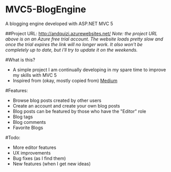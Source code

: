 # MVC5-BlogEngine
A blogging engine developed with ASP.NET MVC 5

##Project URL: http://andquizi.azurewebsites.net/
*Note: the project URL above is on an Azure free trial account. The website loads pretty slow and once the trial expires the link will no longer work. It also won't be completely up to date, but i'll try to update it on the weekends.*

#What is this?
- A simple project I am continually developing in my spare time to improve my skills with MVC 5
- Inspired from (okay, mostly copied from) [Medium](http://www.Medium.com)

#Features:
- Browse blog posts created by other users
- Create an account and create your own blog posts
- Blog posts can be featured by those who have the "Editor" role
- Blog tags 
- Blog comments 
- Favorite Blogs

#Todo:
- More editor features
- UX improvements
- Bug fixes (as I find them)
- New features (when I get new ideas)
